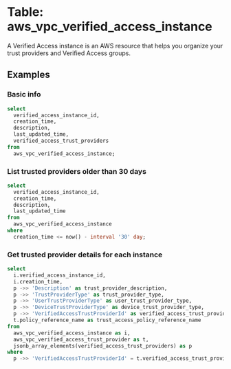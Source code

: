 # Table: aws_vpc_verified_access_instance

A Verified Access instance is an AWS resource that helps you organize your trust providers and Verified Access groups.

## Examples

### Basic info

```sql
select
  verified_access_instance_id,
  creation_time,
  description,
  last_updated_time,
  verified_access_trust_providers
from
  aws_vpc_verified_access_instance;
```

### List trusted providers older than 30 days

```sql
select
  verified_access_instance_id,
  creation_time,
  description,
  last_updated_time
from
  aws_vpc_verified_access_instance
where
  creation_time <= now() - interval '30' day;
```

### Get trusted provider details for each instance

```sql
select
  i.verified_access_instance_id,
  i.creation_time,
  p ->> 'Description' as trust_provider_description,
  p ->> 'TrustProviderType' as trust_provider_type,
  p ->> 'UserTrustProviderType' as user_trust_provider_type,
  p ->> 'DeviceTrustProviderType' as device_trust_provider_type,
  p ->> 'VerifiedAccessTrustProviderId' as verified_access_trust_provider_id,
  t.policy_reference_name as trust_access_policy_reference_name
from
  aws_vpc_verified_access_instance as i,
  aws_vpc_verified_access_trust_provider as t,
  jsonb_array_elements(verified_access_trust_providers) as p
where
  p ->> 'VerifiedAccessTrustProviderId' = t.verified_access_trust_provider_id;
```
